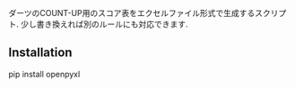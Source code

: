 ダーツのCOUNT-UP用のスコア表をエクセルファイル形式で生成するスクリプト. 少し書き換えれば別のルールにも対応できます.


## Installation

pip install openpyxl
